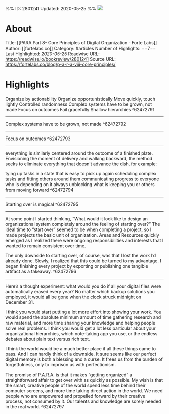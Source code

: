 %%
ID: 2801241
Updated: 2020-05-25
%%
![](https://readwise-assets.s3.amazonaws.com/static/images/article0.00998d930354.png)

# About
Title: [[PARA Part 8- Core Principles of Digital Organization - Forte Labs]]
Author: [[fortelabs.co]]
Category: #articles
Number of Highlights: ==7==
Last Highlighted: *2020-05-25*
Readwise URL: https://readwise.io/bookreview/2801241
Source URL: https://fortelabs.co/blog/p-a-r-a-viii-core-principles/


# Highlights 
Organize by actionability
Organize opportunistically
Move quickly, touch lightly
Controlled randomness
Complex systems have to be grown, not made
Focus on outcomes
Fail gracefully
Shallow hierarchies  ^62472791

---

Complex systems have to be grown, not made  ^62472792

---

Focus on outcomes  ^62472793

---

everything is similarly centered around the outcome of a finished plate. Envisioning the moment of delivery and walking backward, the method seeks to eliminate everything that doesn’t advance the dish, for example:

tying up tasks in a state that is easy to pick up again
scheduling complex tasks and fitting others around them
communicating progress to everyone who is depending on it
always unblocking what is keeping you or others from moving forward  ^62472794

---

Starting over is magical  ^62472795

---

At some point I started thinking, “What would it look like to design an organizational system completely around the feeling of starting over?” The ideal time to “start over” seemed to be when completing a project, so I made projects the basic unit of organization. Areas and Resources quickly emerged as I realized there were ongoing responsibilities and interests that I wanted to remain consistent over time.

The only downside to starting over, of course, was that I lost the work I’d already done. Slowly, I realized that this could be turned to my advantage. I began finishing every project by exporting or publishing one tangible artifact as a takeaway.  ^62472796

---

Here’s a thought experiment: what would you do if all your digital files were automatically erased every year? No matter which backup solutions you employed, it would all be gone when the clock struck midnight on December 31.

I think you would start putting a lot more effort into showing your work. You would spend the absolute minimum amount of time gathering research and raw material, and more time sharing your knowledge and helping people solve real problems. I think you would get a lot less particular about your organizational hierarchies, which note-taking app you use, or the endless debates about plain text versus rich text.

I think the world would be a much better place if all these things came to pass. And I can hardly think of a downside. It sure seems like our perfect digital memory is both a blessing and a curse. It frees us from the burden of forgetfulness, only to imprison us with perfectionism.

The promise of P.A.R.A. is that it makes “getting organized” a straightforward affair to get over with as quickly as possible. My wish is that the smart, creative people of the world spend less time behind their computer screens, and more time taking direct action in the world. We need people who are empowered and propelled forward by their creative process, not consumed by it. Our talents and knowledge are sorely needed in the real world.  ^62472797

